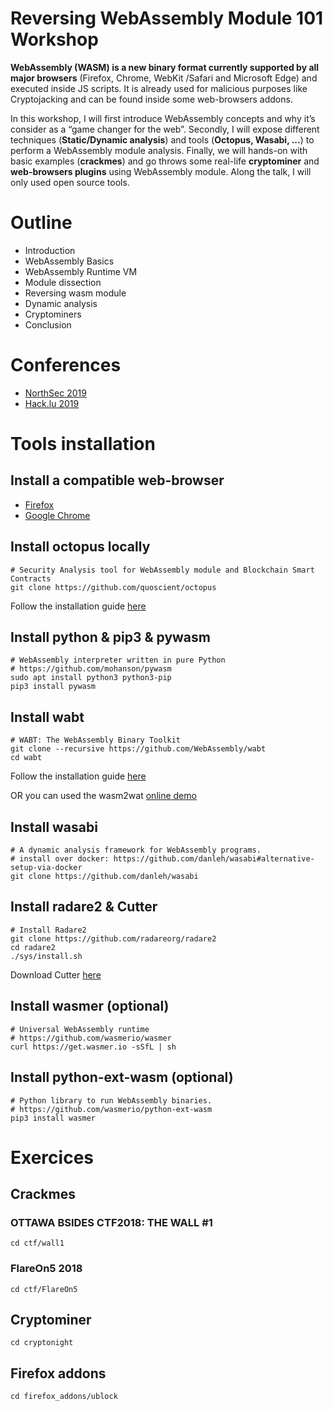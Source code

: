 # Reversing WebAssembly Module 101 Workshop

**WebAssembly (WASM) is a new binary format currently supported by all major browsers** (Firefox, Chrome, WebKit /Safari and Microsoft Edge) and executed inside JS scripts. It is already used for malicious purposes like Cryptojacking and can be found inside some web-browsers addons.

In this workshop, I will first introduce WebAssembly concepts and why it’s consider as a “game changer for the web”. Secondly, I will expose different techniques (**Static/Dynamic analysis**) and tools (**Octopus, Wasabi, ...**) to perform a WebAssembly module analysis. Finally, we will hands-on with basic examples (**crackmes**) and go throws some real-life **cryptominer** and **web-browsers plugins** using WebAssembly module. Along the talk, I will only used open source tools.

# Outline
- Introduction
- WebAssembly Basics
- WebAssembly Runtime VM
- Module dissection
- Reversing wasm module
- Dynamic analysis
- Cryptominers
- Conclusion

# Conferences
- [NorthSec 2019](https://nsec.io/session/2019-reversing-webassembly-module-101.html)
- [Hack.lu 2019](https://cfp.hack.lu/hacklu19/talk/CVA39H/)

# Tools installation

## Install a compatible web-browser
* [Firefox](https://www.mozilla.org/en-US/firefox/new/)
* [Google Chrome](https://www.google.com/chrome/)

## Install octopus locally
```
# Security Analysis tool for WebAssembly module and Blockchain Smart Contracts
git clone https://github.com/quoscient/octopus
```
Follow the installation guide [here](https://github.com/pventuzelo/octopus#quick-start)

## Install python & pip3 & pywasm
```
# WebAssembly interpreter written in pure Python
# https://github.com/mohanson/pywasm
sudo apt install python3 python3-pip
pip3 install pywasm
```

## Install wabt
```
# WABT: The WebAssembly Binary Toolkit
git clone --recursive https://github.com/WebAssembly/wabt
cd wabt
```
Follow the installation guide [here](https://github.com/WebAssembly/wabt#building-using-cmake-directly-linux-and-macos)

OR you can used the wasm2wat [online demo](https://webassembly.github.io/wabt/demo/wasm2wat/)


## Install wasabi
```
# A dynamic analysis framework for WebAssembly programs.
# install over docker: https://github.com/danleh/wasabi#alternative-setup-via-docker
git clone https://github.com/danleh/wasabi
```

## Install radare2 & Cutter
```
# Install Radare2
git clone https://github.com/radareorg/radare2
cd radare2
./sys/install.sh
```
Download Cutter [here](https://github.com/radareorg/cutter/releases/download/v1.9.0/Cutter-v1.9.0-x64.Linux.AppImage)

## Install wasmer (optional)
```
# Universal WebAssembly runtime
# https://github.com/wasmerio/wasmer
curl https://get.wasmer.io -sSfL | sh
```

## Install python-ext-wasm (optional)
```
# Python library to run WebAssembly binaries.
# https://github.com/wasmerio/python-ext-wasm
pip3 install wasmer
```


# Exercices

## Crackmes

### OTTAWA BSIDES CTF2018: THE WALL #1
```
cd ctf/wall1
```

### FlareOn5 2018 
```
cd ctf/FlareOn5
```

## Cryptominer
```
cd cryptonight
```

## Firefox addons
```
cd firefox_addons/ublock
```
